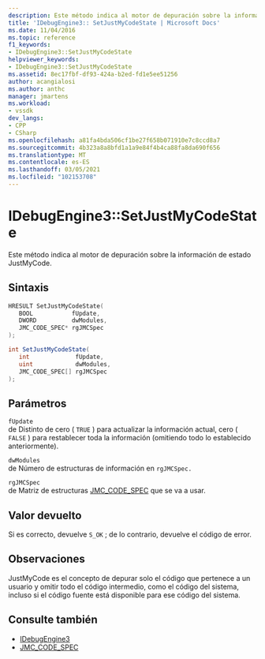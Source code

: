 ```yaml
---
description: Este método indica al motor de depuración sobre la información de estado JustMyCode.
title: 'IDebugEngine3:: SetJustMyCodeState | Microsoft Docs'
ms.date: 11/04/2016
ms.topic: reference
f1_keywords:
- IDebugEngine3::SetJustMyCodeState
helpviewer_keywords:
- IDebugEngine3::SetJustMyCodeState
ms.assetid: 8ec17fbf-df93-424a-b2ed-fd1e5ee51256
author: acangialosi
ms.author: anthc
manager: jmartens
ms.workload:
- vssdk
dev_langs:
- CPP
- CSharp
ms.openlocfilehash: a81fa4bda506cf1be27f658b071910e7c8ccd8a7
ms.sourcegitcommit: 4b323a8a8bfd1a1a9e84f4b4ca88fa8da690f656
ms.translationtype: MT
ms.contentlocale: es-ES
ms.lasthandoff: 03/05/2021
ms.locfileid: "102153708"
---
```

# <a name="idebugengine3setjustmycodestate"></a>IDebugEngine3::SetJustMyCodeState
Este método indica al motor de depuración sobre la información de estado JustMyCode.

## <a name="syntax"></a>Sintaxis

```cpp
HRESULT SetJustMyCodeState(
   BOOL           fUpdate,
   DWORD          dwModules,
   JMC_CODE_SPEC* rgJMCSpec
);
```

```csharp
int SetJustMyCodeState(
   int             fUpdate,
   uint            dwModules,
   JMC_CODE_SPEC[] rgJMCSpec
);
```

## <a name="parameters"></a>Parámetros
`fUpdate`\
de Distinto de cero ( `TRUE` ) para actualizar la información actual, cero ( `FALSE` ) para restablecer toda la información (omitiendo todo lo establecido anteriormente).

`dwModules`\
de Número de estructuras de información en `rgJMCSpec.`

`rgJMCSpec`\
de Matriz de estructuras [JMC_CODE_SPEC](../../../extensibility/debugger/reference/jmc-code-spec.md) que se va a usar.

## <a name="return-value"></a>Valor devuelto
 Si es correcto, devuelve `S_OK` ; de lo contrario, devuelve el código de error.

## <a name="remarks"></a>Observaciones
 JustMyCode es el concepto de depurar solo el código que pertenece a un usuario y omitir todo el código intermedio, como el código del sistema, incluso si el código fuente está disponible para ese código del sistema.

## <a name="see-also"></a>Consulte también
- [IDebugEngine3](../../../extensibility/debugger/reference/idebugengine3.md)
- [JMC_CODE_SPEC](../../../extensibility/debugger/reference/jmc-code-spec.md)
